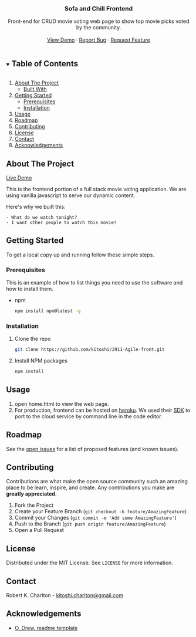 <!-- PROJECT LOGO -->
<br />
<p align="center">

  <h3 align="center">Sofa and Chill Frontend</h3>

  <p align="center">
    Front-end for CRUD movie voting web page to show top movie picks voted by the community.
    <br />
    <br />
    <a href="https://sofachill.herokuapp.com/">View Demo</a>
    ·
    <a href="https://github.com/kitoshi/2911-Agile-front/issues">Report Bug</a>
    ·
    <a href="https://github.com/kitoshi/2911-Agile-front/issues">Request Feature</a>
  </p>
</p>

<!-- TABLE OF CONTENTS -->
<details open="open">
  <summary><h2 style="display: inline-block">Table of Contents</h2></summary>
  <ol>
    <li>
      <a href="#about-the-project">About The Project</a>
      <ul>
        <li><a href="#built-with">Built With</a></li>
      </ul>
    </li>
    <li>
      <a href="#getting-started">Getting Started</a>
      <ul>
        <li><a href="#prerequisites">Prerequisites</a></li>
        <li><a href="#installation">Installation</a></li>
      </ul>
    </li>
    <li><a href="#usage">Usage</a></li>
    <li><a href="#roadmap">Roadmap</a></li>
    <li><a href="#contributing">Contributing</a></li>
    <li><a href="#license">License</a></li>
    <li><a href="#contact">Contact</a></li>
    <li><a href="#acknowledgements">Acknowledgements</a></li>
  </ol>
</details>

<!-- ABOUT THE PROJECT -->

## About The Project

 <a href="http://sofachill.herokuapp.com/">
  Live Demo
 </a>

This is the frontend portion of a full stack movie voting application. We are using vanilla javascript to serve our dynamic content.

Here's why we built this:

    - What do we watch tonight? 
    - I want other people to watch this movie!


<!-- GETTING STARTED -->

## Getting Started

To get a local copy up and running follow these simple steps.

### Prerequisites

This is an example of how to list things you need to use the software and how to install them.

- npm
  ```sh
  npm install npm@latest -g
  ```

### Installation

1. Clone the repo
   ```sh
   git clone https://github.com/kitoshi/2911-Agile-front.git
   ```
2. Install NPM packages
   ```sh
   npm install
   ```

<!-- USAGE EXAMPLES -->

## Usage

1. open home.html to view the web page.
2. For production, frontend can be hosted on [heroku](https://dashboard.heroku.com/). We used their [SDK](https://devcenter.heroku.com/articles/heroku-cli) to port to the cloud service by command line in the code editor.

<!-- ROADMAP -->

## Roadmap

See the [open issues](https://github.com/kitoshi/2911-Agile-front/issues) for a list of proposed features (and known issues).

<!-- CONTRIBUTING -->

## Contributing

Contributions are what make the open source community such an amazing place to be learn, inspire, and create. Any contributions you make are **greatly appreciated**.

1. Fork the Project
2. Create your Feature Branch (`git checkout -b feature/AmazingFeature`)
3. Commit your Changes (`git commit -m 'Add some AmazingFeature'`)
4. Push to the Branch (`git push origin feature/AmazingFeature`)
5. Open a Pull Request

<!-- LICENSE -->

## License

Distributed under the MIT License. See `LICENSE` for more information.

<!-- CONTACT -->

## Contact

Robert K. Charlton - kitoshi.charlton@gmail.com

<!-- ACKNOWLEDGEMENTS -->

## Acknowledgements

- [O. Drew, readme template](https://github.com/othneildrew/Best-README-Template)

<!-- MARKDOWN LINKS & IMAGES -->
<!-- https://www.markdownguide.org/basic-syntax/#reference-style-links -->
